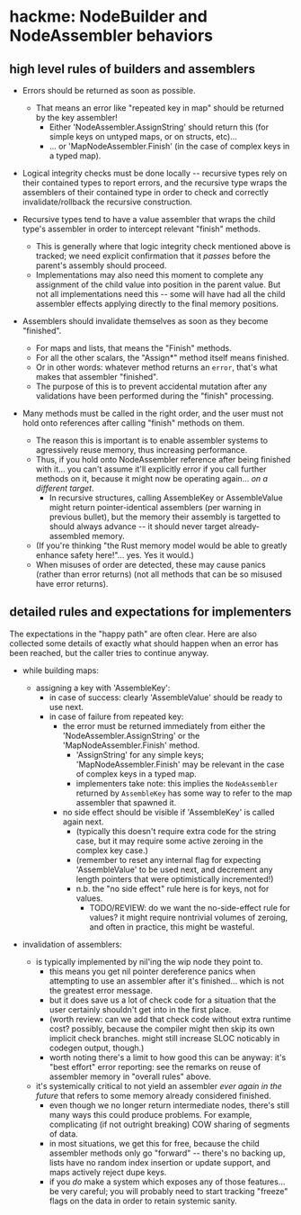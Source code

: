 hackme: NodeBuilder and NodeAssembler behaviors
===============================================

high level rules of builders and assemblers
-------------------------------------------

- Errors should be returned as soon as possible.
	- That means an error like "repeated key in map" should be returned by the key assembler!
		- Either 'NodeAssembler.AssignString' should return this (for simple keys on untyped maps, or on structs, etc)...
		- ... or 'MapNodeAssembler.Finish' (in the case of complex keys in a typed map).

- Logical integrity checks must be done locally -- recursive types rely on their contained types to report errors, and the recursive type wraps the assemblers of their contained type in order to check and correctly invalidate/rollback the recursive construction.

- Recursive types tend to have a value assembler that wraps the child type's assembler in order to intercept relevant "finish" methods.
	- This is generally where that logic integrity check mentioned above is tracked; we need explicit confirmation that it *passes* before the parent's assembly should proceed.
	- Implementations may also need this moment to complete any assignment of the child value into position in the parent value.  But not all implementations need this -- some will have had all the child assembler effects applying directly to the final memory positions.

- Assemblers should invalidate themselves as soon as they become "finished".
	- For maps and lists, that means the "Finish" methods.
	- For all the other scalars, the "Assign*" method itself means finished.
	- Or in other words: whatever method returns an `error`, that's what makes that assembler "finished".
	- The purpose of this is to prevent accidental mutation after any validations have been performed during the "finish" processing.

- Many methods must be called in the right order, and the user must not hold onto references after calling "finish" methods on them.
	- The reason this is important is to enable assembler systems to agressively reuse memory, thus increasing performance.
	- Thus, if you hold onto NodeAssembler reference after being finished with it... you can't assume it'll explicitly error if you call further methods on it, because it might now be operating again... _on a different target_.
		- In recursive structures, calling AssembleKey or AssembleValue might return pointer-identical assemblers (per warning in previous bullet), but the memory their assembly is targetted to should always advance -- it should never target already-assembled memory.
	- (If you're thinking "the Rust memory model would be able to greatly enhance safety here!"... yes.  Yes it would.)
	- When misuses of order are detected, these may cause panics (rather than error returns) (not all methods that can be so misused have error returns).


detailed rules and expectations for implementers
------------------------------------------------

The expectations in the "happy path" are often clear.
Here are also collected some details of exactly what should happen when an error has been reached,
but the caller tries to continue anyway.

- while building maps:
	- assigning a key with 'AssembleKey':
		- in case of success: clearly 'AssembleValue' should be ready to use next.
		- in case of failure from repeated key:
			- the error must be returned immediately from either the 'NodeAssembler.AssignString' or the 'MapNodeAssembler.Finish' method.
				- 'AssignString' for any simple keys; 'MapNodeAssembler.Finish' may be relevant in the case of complex keys in a typed map.
				- implementers take note: this implies the `NodeAssembler` returned by `AssembleKey` has some way to refer to the map assembler that spawned it.
			- no side effect should be visible if 'AssembleKey' is called again next.
				- (typically this doesn't require extra code for the string case, but it may require some active zeroing in the complex key case.)
				- (remember to reset any internal flag for expecting 'AssembleValue' to be used next, and decrement any length pointers that were optimistically incremented!)
				- n.b. the "no side effect" rule here is for keys, not for values.
					- TODO/REVIEW: do we want the no-side-effect rule for values?  it might require nontrivial volumes of zeroing, and often in practice, this might be wasteful.

- invalidation of assemblers:
	- is typically implemented by nil'ing the wip node they point to.
		- this means you get nil pointer dereference panics when attempting to use an assembler after it's finished... which is not the greatest error message.
		- but it does save us a lot of check code for a situation that the user certainly shouldn't get into in the first place.
		- (worth review: can we add that check code without extra runtime cost?  possibly, because the compiler might then skip its own implicit check branches.  might still increase SLOC noticably in codegen output, though.)
		- worth noting there's a limit to how good this can be anyway: it's "best effort" error reporting: see the remarks on reuse of assembler memory in "overall rules" above.
	- it's systemically critical to not yield an assembler _ever again in the future_ that refers to some memory already considered finished.
		- even though we no longer return intermediate nodes, there's still many ways this could produce problems.  For example, complicating (if not outright breaking) COW sharing of segments of data.
		- in most situations, we get this for free, because the child assembler methods only go "forward" -- there's no backing up, lists have no random index insertion or update support, and maps actively reject dupe keys.
		- if you *do* make a system which exposes any of those features... be very careful; you will probably need to start tracking "freeze" flags on the data in order to retain systemic sanity.

